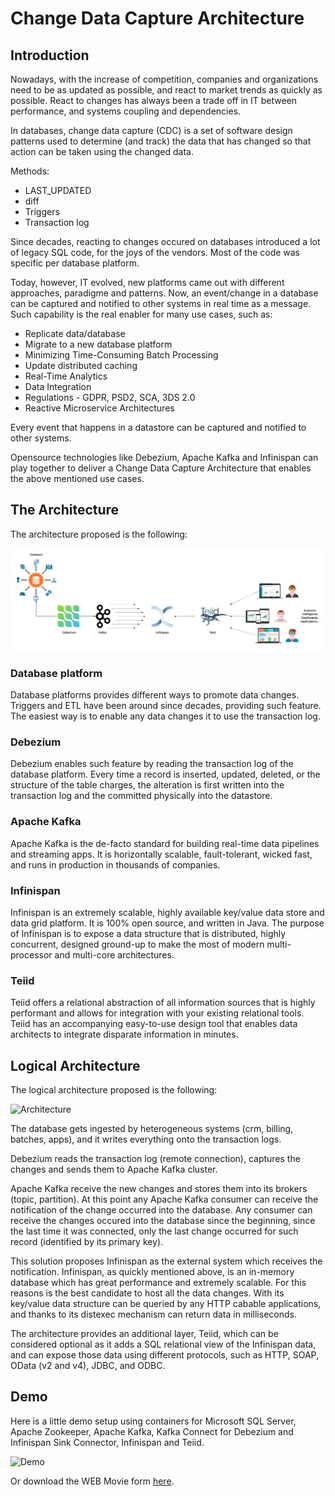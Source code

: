 # Change Data Capture Architecture

## Introduction

Nowadays, with the increase of competition, companies and organizations need to be as updated as possible, and react to market trends as quickly as possible.
React to changes has always been a trade off in IT between performance, and  systems coupling and dependencies.

In databases, change data capture (CDC) is a set of software design patterns used to determine (and track) the data that has changed so that action can be taken using the changed data.

Methods:
* LAST_UPDATED
* diff
* Triggers
* Transaction log

Since decades, reacting to changes occured on databases introduced a lot of legacy SQL code, for the joys of the vendors. Most of the code was specific per database platform.

Today, however, IT evolved, new platforms came out with different approaches, paradigme and patterns.
Now, an event/change in a database can be captured and notified to other systems in real time as a message. Such capability is the real enabler for many use cases, such as:
* Replicate data/database
* Migrate to a new database platform
* Minimizing Time-Consuming Batch Processing
* Update distributed caching
* Real-Time Analytics
* Data Integration
* Regulations - GDPR, PSD2, SCA, 3DS 2.0
* Reactive Microservice Architectures

Every event that happens in a datastore can be captured and notified to other systems.

Opensource technologies like Debezium, Apache Kafka and Infinispan can play together to deliver a Change Data Capture Architecture that enables the above mentioned use cases.

##  The Architecture
The architecture proposed is the following:

![Architecture](images/cdc-architecture.png)

### Database platform
Database platforms provides different ways to promote data changes. Triggers and ETL have been around since decades, providing such feature.
The easiest way is to enable any data changes it to use the transaction log.

### Debezium
Debezium enables such feature by reading the transaction log of the database platform. Every time a record is inserted, updated, deleted, or the structure of the table charges, the alteration is first written into the transaction log and the committed physically into the datastore.

### Apache Kafka
Apache Kafka is the de-facto standard for building real-time data pipelines and streaming apps. It is horizontally scalable, fault-tolerant, wicked fast, and runs in production in thousands of companies.


### Infinispan

Infinispan is an extremely scalable, highly available key/value data store and data grid platform. It is 100% open source, and written in Java. The purpose of Infinispan is to expose a data structure that is distributed, highly concurrent, designed ground-up to make the most of modern multi-processor and multi-core architectures.


### Teiid

Teiid offers a relational abstraction of all information sources that is highly performant and allows for integration with your existing relational tools. Teiid has an accompanying easy-to-use design tool that enables data architects to integrate disparate information in minutes.


## Logical Architecture
The logical architecture proposed is the following:

![Architecture](images/cdc-logical-architecture.png)

The database gets ingested by heterogeneous systems (crm, billing, batches, apps), and it writes everything onto the transaction logs.

Debezium reads the transaction log (remote connection), captures the changes and sends them to Apache Kafka cluster.

Apache Kafka receive the new changes and stores them into its brokers (topic, partition). At this point any Apache Kafka consumer can receive the notification of the change occurred into the database. Any consumer can receive the changes occured into the database since the beginning, since the last time it was connected, only the last change occurred for such record (identified by its primary key).

This solution proposes Infinispan as the external system which receives the notification.
Infinispan, as quickly mentioned above, is an in-memory database which has great performance and extremely scalable. For this reasons is the best candidate to host all the data changes. With its key/value data structure can be queried by any HTTP cabable applications, and thanks to its distexec mechanism can return data in milliseconds.

The architecture provides an additional layer, Teiid, which can be considered optional as it adds a SQL relational view of the Infinispan data, and can expose those data using different protocols, such as HTTP, SOAP, OData (v2 and v4), JDBC, and ODBC.


## Demo

Here is a little demo setup using containers for Microsoft SQL Server, Apache Zookeeper, Apache Kafka, Kafka Connect for Debezium and Infinispan Sink Connector, Infinispan and Teiid.

![Demo](images/demo.gif)

Or download the WEB Movie form [here](https://github.com/foogaro/change-data-capture/raw/master/images/demo.webm).

